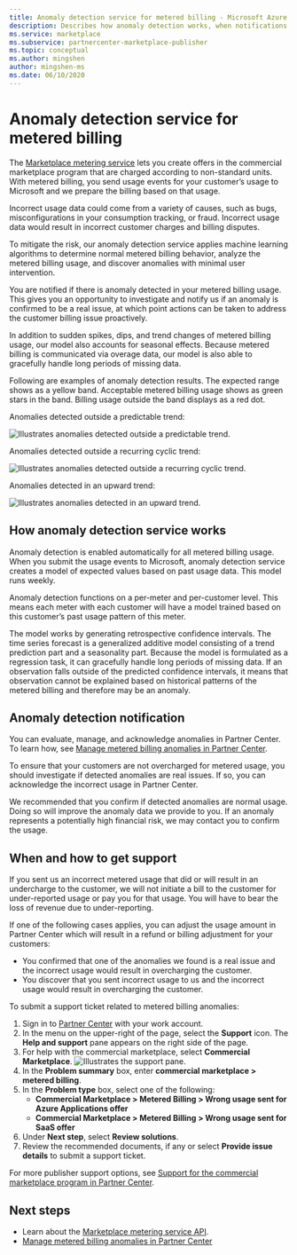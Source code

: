 ```yaml
---
title: Anomaly detection service for metered billing - Microsoft Azure Marketplace 
description: Describes how anomaly detection works, when notifications are sent and what to do with them, and support options.
ms.service: marketplace 
ms.subservice: partnercenter-marketplace-publisher
ms.topic: conceptual
ms.author: mingshen
author: mingshen-ms
ms.date: 06/10/2020
---
```


# Anomaly detection service for metered billing

The [Marketplace metering service](../marketplace-metering-service-apis-faq.yml) lets you create offers in the commercial marketplace program that are charged according to non-standard units. With metered billing, you send usage events for your customer’s usage to Microsoft and we prepare the billing based on that usage.

Incorrect usage data could come from a variety of causes, such as bugs, misconfigurations in your consumption tracking, or fraud. Incorrect usage data would result in incorrect customer charges and billing disputes.

To mitigate the risk, our anomaly detection service applies machine learning algorithms to determine normal metered billing behavior, analyze the metered billing usage, and discover anomalies with minimal user intervention.

You are notified if there is anomaly detected in your metered billing usage. This gives you an opportunity to investigate and notify us if an anomaly is confirmed to be a real issue, at which point actions can be taken to address the customer billing issue proactively.

In addition to sudden spikes, dips, and trend changes of metered billing usage, our model also accounts for seasonal effects. Because metered billing is communicated via overage data, our model is also able to gracefully handle long periods of missing data.

Following are examples of anomaly detection results. The expected range shows as a yellow band. Acceptable metered billing usage shows as green stars in the band. Billing usage outside the band displays as a red dot.  

Anomalies detected outside a predictable trend:

![Illustrates anomalies detected outside a predictable trend.](media/anomaly-1.png)

Anomalies detected outside a recurring cyclic trend:

![Illustrates anomalies detected outside a recurring cyclic trend.](media/anomaly-2.png)

Anomalies detected in an upward trend:

![Illustrates anomalies detected in an upward trend.](media/anomaly-3.png)

## How anomaly detection service works

Anomaly detection is enabled automatically for all metered billing usage. When you submit the usage events to Microsoft, anomaly detection service creates a model of expected values based on past usage data. This model runs weekly.

Anomaly detection functions on a per-meter and per-customer level. This means each meter with each customer will have a model trained based on this customer’s past usage pattern of this meter.

The model works by generating retrospective confidence intervals. The time series forecast is a generalized additive model consisting of a trend prediction part and a seasonality part. Because the model is formulated as a regression task, it can gracefully handle long periods of missing data. If an observation falls outside of the predicted confidence intervals, it means that observation cannot be explained based on historical patterns of the metered billing and therefore may be an anomaly.

## Anomaly detection notification

You can evaluate, manage, and acknowledge anomalies in Partner Center. To learn how, see [Manage metered billing anomalies in Partner Center](../anomaly-detection.md).

To ensure that your customers are not overcharged for metered usage, you should investigate if detected anomalies are real issues. If so, you can acknowledge the incorrect usage in Partner Center.

We recommended that you confirm if detected anomalies are normal usage. Doing so will improve the anomaly data we provide to you. If an anomaly represents a potentially high financial risk, we may contact you to confirm the usage.

## When and how to get support

If you sent us an incorrect metered usage that did or will result in an undercharge to the customer, we will not initiate a bill to the customer for under-reported usage or pay you for that usage. You will have to bear the loss of revenue due to under-reporting.

If one of the following cases applies, you can adjust the usage amount in Partner Center which will result in a refund or billing adjustment for your customers:

- You confirmed that one of the anomalies we found is a real issue and the incorrect usage would result in overcharging the customer.
- You discover that you sent incorrect usage to us and the incorrect usage would result in overcharging the customer.

To submit a support ticket related to metered billing anomalies:

1. Sign in to [Partner Center](https://go.microsoft.com/fwlink/?linkid=2165290) with your work account.
1. In the menu on the upper-right of the page, select the **Support** icon. The **Help and support** pane appears on the right side of the page.
1. For help with the commercial marketplace, select **Commercial Marketplace**.
   ![Illustrates the support pane.](../media/support/commercial-marketplace-support-pane.png)
1. In the **Problem summary** box, enter **commercial marketplace > metered billing**.
1. In the **Problem type** box, select one of the following:
    - **Commercial Marketplace > Metered Billing > Wrong usage sent for Azure Applications offer**
    - **Commercial Marketplace > Metered Billing > Wrong usage sent for SaaS offer**
1. Under **Next step**, select **Review solutions**.
1. Review the recommended documents, if any or select **Provide issue details** to submit a support ticket.

For more publisher support options, see [Support for the commercial marketplace program in Partner Center](../support.md).

## Next steps

- Learn about the [Marketplace metering service API](../marketplace-metering-service-apis.md).
- [Manage metered billing anomalies in Partner Center](../anomaly-detection.md)